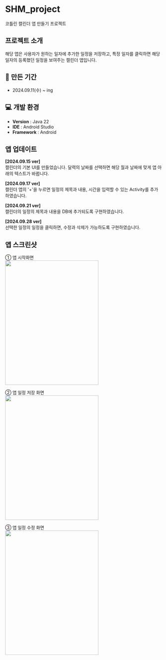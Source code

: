 # SHM_project
코틀린 캘린더 앱 만들기 프로젝트

##  프로젝트 소개
해당 앱은 사용자가 원하는 일자에 추가한 일정을 저장하고, 특정 일자를 클릭하면 해당 일자의 등록했던 일정을 보여주는 캘린더 앱입니다.

## 📅 만든 기간
- 2024.09.11(수) ~ ing
  
## 💻 개발 환경
- **Version** : Java 22
- **IDE** : Android Studio
- **Framework** : Android

## 앱 업데이트
<b>[2024.09.15 ver]</b><br>
캘린더의 기본 UI를 만들었습니다. 달력의 날짜를 선택하면 해당 월과 날짜에 맞게 앱 아래의 텍스트가 바뀝니다.

<b>[2024.09.17 ver]</b><br>
캘린더 앱의 '+'을 누르면 일정의 제목과 내용, 시간을 입력할 수 있는 Activity를 추가하였습니다.

<b>[2024.09.21 ver]</b><br>
캘린더의 일정의 제목과 내용을 DB에 추가되도록 구현하였습니다.

<b>[2024.09.28 ver]</b><br>
선택한 일정의 일정을 클릭하면, 수정과 삭제가 가능하도록 구현하였습니다.

## 앱 스크린샷
① 앱 시작화면<br>
<img src=https://github.com/user-attachments/assets/3a6420f2-37e6-4d1b-b9b8-448fa7e4e775 width="300" height="400"/>

② 앱 일정 저장 화면<br>
<img src="https://github.com/user-attachments/assets/acfb8a3d-f8b3-4dd6-9c41-df6bb405b09f" width="300" height="400"/>

③ 앱 일정 수정 화면<br>
<img src="https://github.com/user-attachments/assets/5c0f08f9-ca76-4b09-9625-dc84c7fd51c1" width="300" height="400"/>
